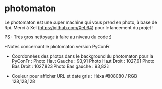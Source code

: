 # photomaton
Le photomaton est une super machine qui vous prend en photo, à base de Rpi.
Merci à Xel (https://github.com/XeL64) pour le lancement du projet !

PS : Très gros nettoyage à faire au niveau du code ;)


*Notes concernant le photomaton version PyConFr

- Coordonnées des photos dans le background du photomaton pour la PyConFr :
    Photo Haut Gauche : 93,91
    Photo Haut Droit  : 1027,91
    Photo Bas Droit   : 1027,823
    Photo Bas gauche  : 93,823

- Couleur pour afficher URL et date
    gris : Héxa #808080 / RGB 128,128,128
